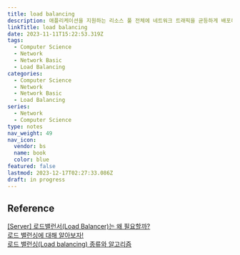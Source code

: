 ```yaml
---
title: load balancing
description: 애플리케이션을 지원하는 리소스 풀 전체에 네트워크 트래픽을 균등하게 배포하는 방법
linkTitle: load balancing
date: 2023-11-11T15:22:53.319Z
tags:
  - Computer Science
  - Network
  - Network Basic
  - Load Balancing
categories:
  - Computer Science
  - Network
  - Network Basic
  - Load Balancing
series:
  - Network
  - Computer Science
type: notes
nav_weight: 49
nav_icon:
  vendor: bs
  name: book
  color: blue
featured: false
lastmod: 2023-12-17T02:27:33.086Z
draft: in progress
---
```


## Reference

[[Server] 로드밸런서(Load Balancer)는 왜 필요할까?](https://kingofbackend.tistory.com/106)  
[로드 밸런싱에 대해 알아보자!](https://tecoble.techcourse.co.kr/post/2021-11-07-load-balancing/)  
[로드 밸런싱(Load balancing) 종류와 알고리즘](https://dev.classmethod.jp/articles/load-balancing-types-and-algorithm/)
